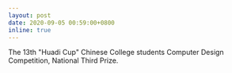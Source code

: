 ```yaml
---
layout: post
date: 2020-09-05 00:59:00+0800
inline: true
---
```


The 13th "Huadi Cup" Chinese College students Computer Design Competition, National Third Prize.